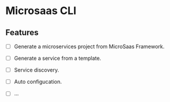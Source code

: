# Microsaas CLI

## Features

- [ ] Generate a microservices project from MicroSaas Framework.
- [ ] Generate a service from a template.
- [ ] Service discovery.
- [ ] Auto configucation.
- [ ] ...


